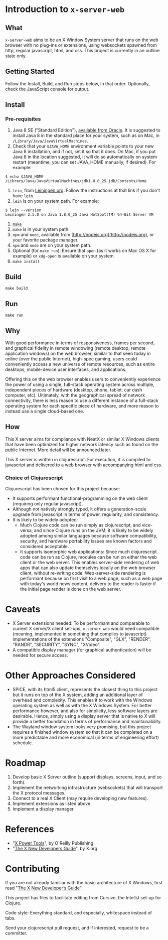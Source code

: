 # Introduction to `x-server-web`


## What

`x-server-web` aims to be an X Window System server that runs on the web browser with no plug-ins or extensions, using websockets spawned from http, regular javascript, html, and css.  This project is currently in an outline state only.


## Getting Started

Follow the Install, Build, and Run steps below, in that order.
Optionally, check the JavaScript console for output.


## Install

### Pre-requisites

1. Java 8 SE ("Standard Edition"), [available from Oracle](http://www.oracle.com/technetwork/java/javase/downloads/index.html).  It is suggested to install Java 8 in the standard place for your system, such as on Mac, in `/Library/Java/JavaVirtualMachines`.
1. Check that your `$JAVA_HOME` environment variable points to your new Java 8 installation, and if not, set it so that it does.  On Mac, if you put Java 8 in the location suggested, it will do so automatically on system restart (meantime, you can set JAVA_HOME manually, if desired).  For example:
```
$ echo $JAVA_HOME
/Library/Java/JavaVirtualMachines/jdk1.8.0_25.jdk/Contents/Home
```
1. `lein`, from [Leiningen.org](http://leiningen.org/#install).  Follow the instructions at that link if you don't have `lein`.
1. `lein` is on your system path.  For example:
```
$ lein --version
Leiningen 2.5.0 on Java 1.8.0_25 Java HotSpot(TM) 64-Bit Server VM
```
1. [`make`](http://www.gnu.org/software/make/)
1. `make` is in your system path.
1. `npm` and `node`, available from [http://nodejs.org](http://nodejs.org), or your favorite package manager.
1. `npm` and `node` are on your system path.
1. Optional (for `make run`): Ensure that `open` (as it works on Mac OS X for example) or `xdg-open` is available on your system.
1. `make install`


## Build

`make build`


## Run

`make run`


## Why

With good performance in terms of responsiveness, frames per second, and graphical fidelity in remote windowing (remote desktop, remote application windows) on the web browser, similar to that seen today in online (over the public Internet), high-spec gaming, users could conveniently access a new universe of remote resources, such as entire desktops, mobile-device user interfaces, and applications.

Offering this on the web browser enables users to conveniently experience the power of using a single, full-stack operating system across multiple, independent pieces of hardware (desktop, phone, tablet, car dash computer, etc).  Ultimately, with the geographical spread of network connectivity, there is less reason to use a different instance of a full-stack operating system for each specific piece of hardware, and more reason to instead use a single cloud-based one. 


## How

This X server aims for compliance with NeatX or similar X Windows clients that have been optimized for higher network latency such as found on the public Internet.  More detail will be announced later.

This X server is written in clojurescript.  For execution, it is compiled to javascript and delivered to a web browser with accompanying html and css.


### Choice of Clojurescript

Clojurescript has been chosen for this project because:

* It supports performant functional-programming on the web client (requiring only regular javascript).
* Although not natively strongly typed, it offers a generation-scale upgrade from javascript in terms of power, regularity, and consistency.
* It is likely to be widely adopted:
    * Much Clojure code can be run simply as clojurescript, and vice-versa, and since Clojure runs on the JVM, it is likely to be widely adopted among similar languages because software compatibility, security, and hardware portability issues are known factors and considered acceptable.
    * It supports isomorphic web applications: Since much clojurescript code can be run as Clojure, modules can be run on either the web client or the web server.  This enables server-side rendering of web apps that can also update themselves locally on the web browser client, without re-writing code.  Web-server-side rendering is performant because on first visit to a web page, such as a web page with today's world news content, delivery to the reader is faster if the initial page render is done on the web server.


# Caveats

* X Server extensions needed: To be performant and comparable to current X server/X client set-ups, `x-server-web` would need compatible (meaning, implemented in something that compiles to javascript) implementations of the extensions "Composite", "GLX", "RENDER", "RANDR", "SECURITY", "SYNC", "XVideo".
* A compatible display manager (for graphical authentication) will be needed for secure access.


# Other Approaches Considered

* SPICE, with its html5 client, represents the closest thing to this project but it runs on top of the X system, adding an additional layer of overhead and complexity.  This enables it to work with the Windows operating system as well as with the X Windows System.  For better performance however, and also for simplicity, less software layers are desirable.  Hence, simply using a display server that is native to X will provide a better foundation in terms of performance and maintainability.
* The Wayland window system looks very promising, but this project requires a finished window system so that it can be completed on a more predictable and more economical (in terms of engineering effort) schedule.


# Roadmap

1. Develop basic X Server outline (support displays, screens, input, and so forth).
1. Implement the networking infrastructure (websockets) that will transport the X protocol messages.
1. Connect to a real X Client (may require developing new features).
1. Implement extensions as listed above.
1. Implement a display manager.


# References

* "[X Power Tools](http://shop.oreilly.com/product/9780596101954.do)", by O'Reilly Publishing
* "[The X New Developers Guide](http://www.x.org/wiki/guide/)", by X.org


# Contributing

If you are not already familiar with the basic architecture of X Windows, first read "[The X New Developer’s Guide](http://www.x.org/wiki/guide/)".

This project has files to facilitate editing from Cursive, the IntelliJ set-up for Clojure.

Code style: Everything standard, and especially, whitespace instead of tabs.

Send your clojurescript pull request, and if interested, request to be a committer.
